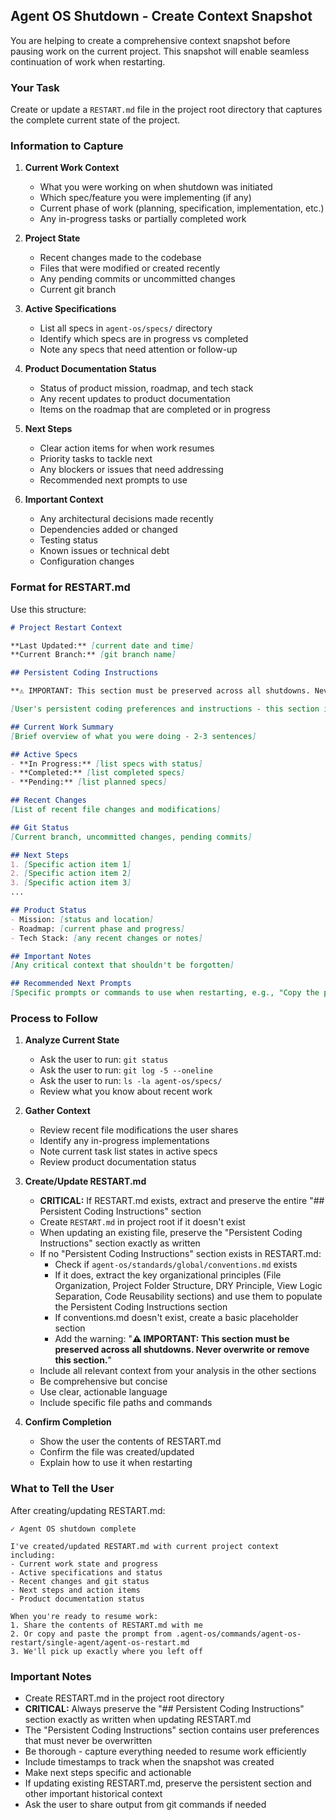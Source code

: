 ## Agent OS Shutdown - Create Context Snapshot

You are helping to create a comprehensive context snapshot before pausing work on the current project. This snapshot will enable seamless continuation of work when restarting.

### Your Task

Create or update a `RESTART.md` file in the project root directory that captures the complete current state of the project.

### Information to Capture

1. **Current Work Context**
   - What you were working on when shutdown was initiated
   - Which spec/feature you were implementing (if any)
   - Current phase of work (planning, specification, implementation, etc.)
   - Any in-progress tasks or partially completed work

2. **Project State**
   - Recent changes made to the codebase
   - Files that were modified or created recently
   - Any pending commits or uncommitted changes
   - Current git branch

3. **Active Specifications**
   - List all specs in `agent-os/specs/` directory
   - Identify which specs are in progress vs completed
   - Note any specs that need attention or follow-up

4. **Product Documentation Status**
   - Status of product mission, roadmap, and tech stack
   - Any recent updates to product documentation
   - Items on the roadmap that are completed or in progress

5. **Next Steps**
   - Clear action items for when work resumes
   - Priority tasks to tackle next
   - Any blockers or issues that need addressing
   - Recommended next prompts to use

6. **Important Context**
   - Any architectural decisions made recently
   - Dependencies added or changed
   - Testing status
   - Known issues or technical debt
   - Configuration changes

### Format for RESTART.md

Use this structure:

```markdown
# Project Restart Context

**Last Updated:** [current date and time]
**Current Branch:** [git branch name]

## Persistent Coding Instructions

**⚠️ IMPORTANT: This section must be preserved across all shutdowns. Never overwrite or remove this section.**

[User's persistent coding preferences and instructions - this section is preserved from previous RESTART.md if it exists]

## Current Work Summary
[Brief overview of what you were doing - 2-3 sentences]

## Active Specs
- **In Progress:** [list specs with status]
- **Completed:** [list completed specs]
- **Pending:** [list planned specs]

## Recent Changes
[List of recent file changes and modifications]

## Git Status
[Current branch, uncommitted changes, pending commits]

## Next Steps
1. [Specific action item 1]
2. [Specific action item 2]
3. [Specific action item 3]
...

## Product Status
- Mission: [status and location]
- Roadmap: [current phase and progress]
- Tech Stack: [any recent changes or notes]

## Important Notes
[Any critical context that shouldn't be forgotten]

## Recommended Next Prompts
[Specific prompts or commands to use when restarting, e.g., "Copy the prompt from .agent-os/commands/implement-spec/single-agent/1-implement.md"]
```

### Process to Follow

1. **Analyze Current State**
   - Ask the user to run: `git status`
   - Ask the user to run: `git log -5 --oneline`
   - Ask the user to run: `ls -la agent-os/specs/`
   - Review what you know about recent work

2. **Gather Context**
   - Review recent file modifications the user shares
   - Identify any in-progress implementations
   - Note current task list states in active specs
   - Review product documentation status

3. **Create/Update RESTART.md**
   - **CRITICAL:** If RESTART.md exists, extract and preserve the entire "## Persistent Coding Instructions" section
   - Create `RESTART.md` in project root if it doesn't exist
   - When updating an existing file, preserve the "Persistent Coding Instructions" section exactly as written
   - If no "Persistent Coding Instructions" section exists in RESTART.md:
     - Check if `agent-os/standards/global/conventions.md` exists
     - If it does, extract the key organizational principles (File Organization, Project Folder Structure, DRY Principle, View Logic Separation, Code Reusability sections) and use them to populate the Persistent Coding Instructions section
     - If conventions.md doesn't exist, create a basic placeholder section
     - Add the warning: "**⚠️ IMPORTANT: This section must be preserved across all shutdowns. Never overwrite or remove this section.**"
   - Include all relevant context from your analysis in the other sections
   - Be comprehensive but concise
   - Use clear, actionable language
   - Include specific file paths and commands

4. **Confirm Completion**
   - Show the user the contents of RESTART.md
   - Confirm the file was created/updated
   - Explain how to use it when restarting

### What to Tell the User

After creating/updating RESTART.md:

```
✓ Agent OS shutdown complete

I've created/updated RESTART.md with current project context including:
- Current work state and progress
- Active specifications and status
- Recent changes and git status
- Next steps and action items
- Product documentation status

When you're ready to resume work:
1. Share the contents of RESTART.md with me
2. Or copy and paste the prompt from .agent-os/commands/agent-os-restart/single-agent/agent-os-restart.md
3. We'll pick up exactly where you left off
```

### Important Notes

- Create RESTART.md in the project root directory
- **CRITICAL:** Always preserve the "## Persistent Coding Instructions" section exactly as written when updating RESTART.md
- The "Persistent Coding Instructions" section contains user preferences that must never be overwritten
- Be thorough - capture everything needed to resume work efficiently
- Include timestamps to track when the snapshot was created
- Make next steps specific and actionable
- If updating existing RESTART.md, preserve the persistent section and other important historical context
- Ask the user to share output from git commands if needed
